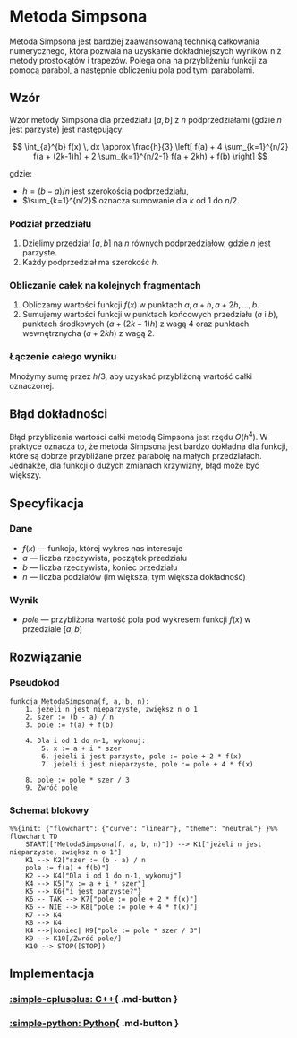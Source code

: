 # Metoda Simpsona

Metoda Simpsona jest bardziej zaawansowaną techniką całkowania numerycznego, która pozwala na uzyskanie dokładniejszych wyników niż metody prostokątów i trapezów. Polega ona na przybliżeniu funkcji za pomocą parabol, a następnie obliczeniu pola pod tymi parabolami.

## Wzór

Wzór metody Simpsona dla przedziału $[a, b]$ z $n$ podprzedziałami (gdzie $n$ jest parzyste) jest następujący:

$$
\int_{a}^{b} f(x) \, dx \approx \frac{h}{3} \left[ f(a) + 4 \sum_{k=1}^{n/2} f(a + (2k-1)h) + 2 \sum_{k=1}^{n/2-1} f(a + 2kh) + f(b) \right]
$$

gdzie:
- $h = (b - a) / n$ jest szerokością podprzedziału,
- $\sum_{k=1}^{n/2}$ oznacza sumowanie dla $k$ od $1$ do $n/2$.

### Podział przedziału

1. Dzielimy przedział $[a, b]$ na $n$ równych podprzedziałów, gdzie $n$ jest parzyste.
2. Każdy podprzedział ma szerokość $h$.

### Obliczanie całek na kolejnych fragmentach

1. Obliczamy wartości funkcji $f(x)$ w punktach $a, a + h, a + 2h, \dots, b$.
2. Sumujemy wartości funkcji w punktach końcowych przedziału ($a$ i $b$), punktach środkowych ($a + (2k-1)h$) z wagą $4$ oraz punktach wewnętrznycha ($a+2kh$) z wagą $2$.

### Łączenie całego wyniku

Mnożymy sumę przez $h/3$, aby uzyskać przybliżoną wartość całki oznaczonej.

## Błąd dokładności

Błąd przybliżenia wartości całki metodą Simpsona jest rzędu $O(h^4)$. W praktyce oznacza to, że metoda Simpsona jest bardzo dokładna dla funkcji, które są dobrze przybliżane przez parabolę na małych przedziałach. Jednakże, dla funkcji o dużych zmianach krzywizny, błąd może być większy.

## Specyfikacja

### Dane

* $f(x)$ — funkcja, której wykres nas interesuje
* $a$ — liczba rzeczywista, początek przedziału
* $b$ — liczba rzeczywista, koniec przedziału
* $n$ — liczba podziałów (im większa, tym większa dokładność)

### Wynik

* $pole$ — przybliżona wartość pola pod wykresem funkcji $f(x)$ w przedziale $[a,b]$

## Rozwiązanie

### Pseudokod

```
funkcja MetodaSimpsona(f, a, b, n):
    1. jeżeli n jest nieparzyste, zwiększ n o 1
    2. szer := (b - a) / n
    3. pole := f(a) + f(b)
    
    4. Dla i od 1 do n-1, wykonuj:
        5. x := a + i * szer
        6. jeżeli i jest parzyste, pole := pole + 2 * f(x)
        7. jeżeli i jest nieparzyste, pole := pole + 4 * f(x)
        
    8. pole := pole * szer / 3
    9. Zwróć pole
```

### Schemat blokowy

```mermaid
%%{init: {"flowchart": {"curve": "linear"}, "theme": "neutral"} }%%
flowchart TD
    START(["MetodaSimpsona(f, a, b, n)"]) --> K1["jeżeli n jest nieparzyste, zwiększ n o 1"]
    K1 --> K2["szer := (b - a) / n
    pole := f(a) + f(b)"]
    K2 --> K4["Dla i od 1 do n-1, wykonuj"]
    K4 --> K5["x := a + i * szer"]
    K5 --> K6{"i jest parzyste?"}
    K6 -- TAK --> K7["pole := pole + 2 * f(x)"]
    K6 -- NIE --> K8["pole := pole + 4 * f(x)"]
    K7 --> K4
    K8 --> K4
    K4 -->|koniec| K9["pole := pole * szer / 3"]
    K9 --> K10[/Zwróć pole/]
    K10 --> STOP([STOP])
```

## Implementacja

### [:simple-cplusplus: C++](../../programming/c++/algorithms/numerical-methods/simpson-integration.md){ .md-button }

### [:simple-python: Python](../../programming/python/algorithms/numerical-methods/simpson-integration.md){ .md-button }
